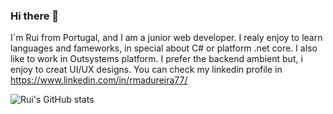 ### Hi there 👋

I´m Rui from Portugal, and I am a junior web developer. I realy enjoy to learn languages and fameworks, in special about C# or platform .net core.
I also like to work in Outsystems platform.
I prefer the backend ambient but, i enjoy to creat UI/UX designs. You can check my linkedin profile in https://www.linkedin.com/in/rmadureira77/





![Rui's GitHub stats](https://github-readme-stats.vercel.app/api?username=rmadureira77&show_icons=true&theme=radical)

